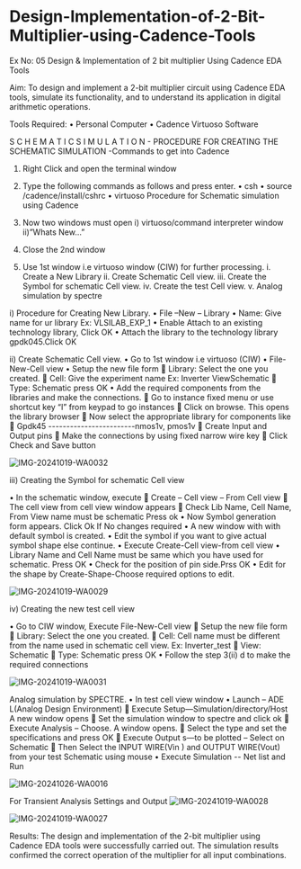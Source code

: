# Design-Implementation-of-2-Bit-Multiplier-using-Cadence-Tools
Ex No: 05     Design & Implementation of 2 bit multiplier Using Cadence EDA Tools   

Aim:
To design and implement a 2-bit multiplier circuit using Cadence EDA tools, simulate its functionality, and to understand its application in digital arithmetic operations.

Tools Required:
•	Personal Computer
•	Cadence Virtuoso Software

S C H E M A T I C S I M U L A T I O N - PROCEDURE FOR CREATING THE SCHEMATIC SIMULATION -Commands to get into Cadence

1.	Right Click and open the terminal window
2.	Type the following commands as follows and press enter.
•	csh
•	source /cadence/install/cshrc
•	virtuoso 
Procedure for Schematic simulation using Cadence

1.	Now two windows must open i) virtuoso/command interpreter window ii)”Whats New…”
2.	Close the 2nd window
3.	Use 1st window i.e virtuoso window (CIW) for further processing.
i.	Create a New Library
ii.	Create Schematic Cell view.
iii.	Create the Symbol for schematic Cell view.
iv.	Create the test Cell view.
v.	Analog simulation by spectre



i)	Procedure for Creating New Library.
•	File –New – Library
•	Name: Give name for ur library Ex: VLSILAB_EXP_1
•	Enable Attach to an existing technology library, Click OK
•	Attach the library to the technology library gpdk045.Click OK

ii)	Create Schematic Cell view.
•	Go to 1st window i.e virtuoso (CIW)
•	File-New-Cell view
•	Setup the new file form
	Library: Select the one you created.
	Cell: Give the experiment name Ex: Inverter ViewSchematic
	Type: Schematic press OK
•	Add the required components from the libraries and make the connections.
	Go to instance fixed menu or use shortcut key “I” from keypad to go instances
	Click on browse. This opens the library browser
	Now select the appropriate library for components like 
	Gpdk45 ------------------------nmos1v, pmos1v
	Create Input and Output pins
	Make the connections by using fixed narrow wire key
	Click Check and Save button


![IMG-20241019-WA0032](https://github.com/user-attachments/assets/367dd590-0978-45bf-bbc9-84e181d23d0a)

 
iii)	Creating the Symbol for schematic Cell view

•	In the schematic window, execute 
	Create – Cell view – From Cell view
	The cell view from cell view window appears
	Check Lib Name, Cell Name, From View name must be schematic Press ok
•	Now Symbol generation form appears. Click Ok If No changes required
•	A new window with with default symbol is created.
•	Edit the symbol if you want to give actual symbol shape else continue.
•	Execute Create-Cell view-from cell view
•	Library Name and Cell Name must be same which you have used for schematic. Press OK
•	Check for the position of pin side.Prss OK
•	Edit for the shape by Create-Shape-Choose required options to edit.

 ![IMG-20241019-WA0029](https://github.com/user-attachments/assets/bcea6826-7c9d-464b-a645-aa0f6b0c80aa)



iv)	Creating the new test cell view

•	Go to CIW window, Execute File-New-Cell view
	Setup the new file form
	Library: Select the one you created.
	Cell: Cell name must be different from the name used in schematic cell view. Ex: Inverter_test
	View: Schematic
	Type: Schematic press OK
•	Follow the step 3(ii) d to make the required connections


![IMG-20241019-WA0031](https://github.com/user-attachments/assets/11ad6598-e17a-42d3-becf-022d93e4e99d)

 

Analog simulation by SPECTRE.
•	In test cell view window
•	Launch – ADE L(Analog Design Environment)
	Execute Setup—Simulation/directory/Host A new window opens
	Set the simulation window to spectre and click ok
	Execute Analysis – Choose. A window opens.
	Select the type and set the specifications and press OK
	Execute Output s—to be plotted – Select on Schematic
	Then Select the INPUT WIRE(Vin ) and OUTPUT WIRE(Vout) from your test Schematic using mouse
•	Execute Simulation -- Net list and Run

![IMG-20241026-WA0016](https://github.com/user-attachments/assets/cefafc03-6c2e-4227-91fe-f21f1241754c)


For Transient Analysis Settings and Output
![IMG-20241019-WA0028](https://github.com/user-attachments/assets/ccc48800-045e-4cf8-b9d7-bf8fc443e8ae)


 ![IMG-20241019-WA0027](https://github.com/user-attachments/assets/c13a30de-284c-4201-8bde-c9fc9e88234b)

  

Results:
The design and implementation of the 2-bit multiplier using Cadence EDA tools were successfully carried out. The simulation results confirmed the correct operation of the multiplier for all input combinations. 
